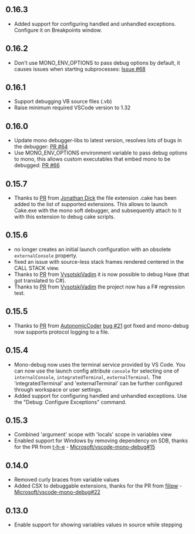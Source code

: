 ## 0.16.3
* Added support for configuring handled and unhandled exceptions. Configure it on Breakpoints window.

## 0.16.2

* Don't use MONO_ENV_OPTIONS to pass debug options by default, it causes issues when starting subprocesses: [Issue #68](https://github.com/microsoft/vscode-mono-debug/issues/68)

## 0.16.1

* Support debugging VB source files (.vb)
* Raise minimum required VSCode version to 1.32

## 0.16.0

* Update mono debugger-libs to latest version, resolves lots of bugs in the debugger: [PR #64](https://github.com/Microsoft/vscode-mono-debug/pull/64)
* Use MONO_ENV_OPTIONS environment variable to pass debug options to mono, this allows custom executables that embed mono to be debugged: [PR #66](https://github.com/Microsoft/vscode-mono-debug/pull/66)

## 0.15.7

* Thanks to [PR](https://github.com/Microsoft/vscode-mono-debug/pull/39) from [Jonathan Dick](https://github.com/Redth) the file extension .cake has been added to the list of supported extensions. This allows to launch Cake.exe with the mono soft debugger, and subsequently attach to it with this extension to debug cake scripts.

## 0.15.6

* no longer creates an initial launch configuration with an obsolete `externalConsole` property.
* fixed an issue with source-less stack frames rendered centered in the CALL STACK view.
* Thanks to [PR](https://github.com/Microsoft/vscode-mono-debug/pull/35) from [VysotskiVadim](https://github.com/VysotskiVadim) it is now possible to debug Haxe (that got translated to C#).
* Thanks to [PR](https://github.com/Microsoft/vscode-mono-debug/pull/33) from [VysotskiVadim](https://github.com/VysotskiVadim) the project now has a F# regression test.

## 0.15.5

* Thanks to [PR](https://github.com/Microsoft/vscode-mono-debug/pull/28) from [AutonomicCoder](https://github.com/AutonomicCoder) [bug #21](https://github.com/Microsoft/vscode-mono-debug/issues/21) got fixed and mono-debug now supports protocol logging to a file.

## 0.15.4

* Mono-debug now uses the terminal service provided by VS Code. You can now use the launch config attribute `console` for selecting one of `internalConsole`, `integratedTerminal`, `externalTerminal`. The 'integratedTerminal' and 'externalTerminal' can be further configured through workspace or user settings.
* Added support for configuring handled and unhandled exceptions. Use the "Debug: Configure Exceptions" command.

## 0.15.3

* Combined 'argument' scope with 'locals' scope in variables view
* Enabled support for Windows by removing dependency on SDB, thanks for the PR from [t-h-e](https://github.com/t-h-e) - [Microsoft/vscode-mono-debug#15](https://github.com/Microsoft/vscode-mono-debug/pull/15)

## 0.14.0

* Removed curly braces from variable values
* Added CSX to debuggable extensions, thanks for the PR from [filipw](https://github.com/filipw) - [Microsoft/vscode-mono-debug#22](https://github.com/Microsoft/vscode-mono-debug/pull/22)

## 0.13.0

* Enable support for showing variables values in source while stepping
